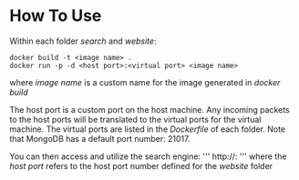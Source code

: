 # How To Use
Within each folder *search* and *website*:

```
docker build -t <image name> .
docker run -p -d <host port>:<virtual port> <image name>
```

where *image name* is a custom name for the image generated in *docker build*

The host port is a custom port on the host machine. Any incoming packets to the host ports will be translated to the virtual ports for the virtual machine. The virtual ports are listed in the *Dockerfile* of each folder. Note that MongoDB has a default port number: 21017.

You can then access and utilize the search engine:
'''
http://<hostname>:<host port>
'''
where the *host port* refers to the host port number defined for the *website* folder
